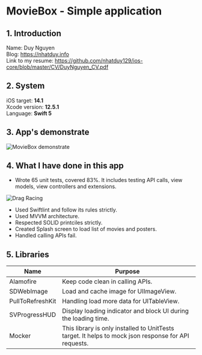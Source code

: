 # MovieBox - Simple application

## 1. Introduction
Name: Duy Nguyen  
Blog: https://nhatduy.info  
Link to my resume: https://github.com/nhatduy129/ios-core/blob/master/CV/DuyNguyen_CV.pdf

## 2. System
iOS target: **14.1**  
Xcode version: **12.5.1**  
Language: **Swift 5**

## 3. App's demonstrate
![MovieBox demonstrate](./demonstrate.gif)

## 4. What I have done in this app
* Wrote 65 unit tests, covered 83%. It includes testing API calls, view models, view controllers and extensions.

![Drag Racing](https://i.im.ge/2021/08/01/LiSOf.png)
* Used Swiftlint and follow its rules strictly.
* Used MVVM architecture.
* Respected SOLID printciles strictly.
* Created Splash screen to load list of movies and posters.
* Handled calling APIs fail.

## 5. Libraries
| Name | Purpose |
| ------------- |-------------|
| Alamofire | Keep code clean in calling APIs.     |
| SDWebImage | Load and cache image for UIImageView.     |
| PullToRefreshKit | Handling load more data for UITableView.     |
| SVProgressHUD | Display loading indicator and block UI during the loading time. |
| Mocker | This library is only installed to UnitTests target. It helps to mock json response for API requests. |
